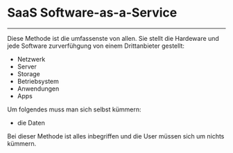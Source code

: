 # **SaaS** Software-as-a-Service 
---
Diese Methode ist die umfassenste von allen. Sie stellt die Hardeware und jede Software zurverfühgung von einem Drittanbieter gestellt:
* Netzwerk
* Server
* Storage
* Betriebsystem
* Anwendungen
* Apps

Um folgendes muss man sich selbst kümmern:
* die Daten 

Bei dieser Methode ist alles inbegriffen und die User müssen sich um nichts kümmern.